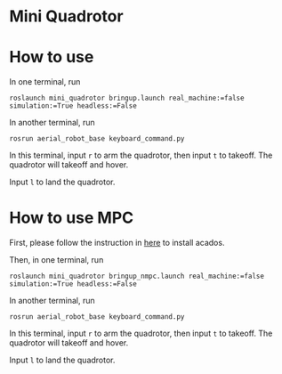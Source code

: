 # Mini Quadrotor

# How to use

In one terminal, run

`roslaunch mini_quadrotor bringup.launch real_machine:=false simulation:=True headless:=False`

In another terminal, run

`rosrun aerial_robot_base keyboard_command.py`

In this terminal, input `r` to arm the quadrotor, then input `t` to takeoff. The quadrotor will takeoff and hover.

Input `l` to land the quadrotor.

# How to use MPC

First, please follow the instruction in [here](https://docs.acados.org/installation/index.html) to install acados.

Then, in one terminal, run

`roslaunch mini_quadrotor bringup_nmpc.launch real_machine:=false simulation:=True headless:=False`

In another terminal, run

`rosrun aerial_robot_base keyboard_command.py`

In this terminal, input `r` to arm the quadrotor, then input `t` to takeoff. The quadrotor will takeoff and hover.

Input `l` to land the quadrotor.
